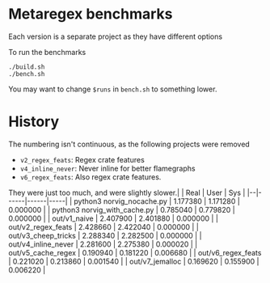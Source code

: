 # Metaregex benchmarks

Each version is a separate project as they have different options

To run the benchmarks
```
./build.sh
./bench.sh
```
You may want to change `$runs` in `bench.sh` to something lower.

# History
The numbering isn't continuous, as the following projects were removed

- `v2_regex_feats`: Regex crate features
- `v4_inline_never`: Never inline for better flamegraphs
- `v6_regex_feats`: Also regex crate features.

They were just too much, and were slightly slower.|  | Real | User | Sys |
|--|------|------|-----|
| python3 norvig_nocache.py | 1.177380 | 1.171280 | 0.000000 |
| python3 norvig_with_cache.py | 0.785040 | 0.779820 | 0.000000 |
| out/v1_naive | 2.407900 | 2.401880 | 0.000000 |
| out/v2_regex_feats | 2.428660 | 2.422040 | 0.000000 |
| out/v3_cheep_tricks | 2.288340 | 2.282500 | 0.000000 |
| out/v4_inline_never | 2.281600 | 2.275380 | 0.000020 |
| out/v5_cache_regex | 0.190940 | 0.181220 | 0.006680 |
| out/v6_regex_feats | 0.221020 | 0.213860 | 0.001540 |
| out/v7_jemalloc | 0.169620 | 0.155900 | 0.006220 |
